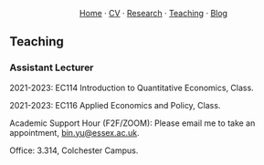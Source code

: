 <p align="center">
  <a href="https://binyueconomics.github.io/">Home</a>
  ·
  <a href="https://binyueconomics.github.io/CV">CV</a>
  ·
  <a href="https://binyueconomics.github.io/research">Research</a>
  ·
  <a href="https://binyueconomics.github.io/teaching">Teaching</a>
  ·
  <a href="https://binyueconomics.github.io/blog">Blog</a>
</p>

## Teaching

### Assistant Lecturer

2021-2023: EC114 Introduction to Quantitative Economics, Class.

2021-2023: EC116 Applied Economics and Policy, Class.

Academic Support Hour (F2F/ZOOM): Please email me to take an appointment, <bin.yu@essex.ac.uk>.

Office: 3.314, Colchester Campus.

